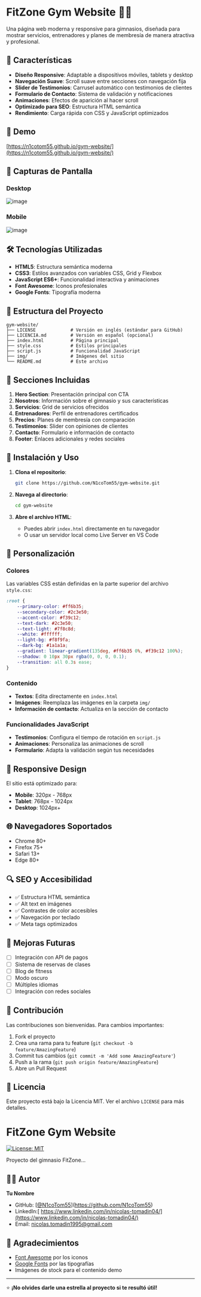 # FitZone Gym Website 🏋️‍♀️

Una página web moderna y responsive para gimnasios, diseñada para mostrar servicios, entrenadores y planes de membresía de manera atractiva y profesional.

## 🌟 Características

- **Diseño Responsive**: Adaptable a dispositivos móviles, tablets y desktop
- **Navegación Suave**: Scroll suave entre secciones con navegación fija
- **Slider de Testimonios**: Carrusel automático con testimonios de clientes
- **Formulario de Contacto**: Sistema de validación y notificaciones
- **Animaciones**: Efectos de aparición al hacer scroll
- **Optimizado para SEO**: Estructura HTML semántica
- **Rendimiento**: Carga rápida con CSS y JavaScript optimizados

## 🚀 Demo

[https://n1cotom55.github.io/gym-website/](https://n1cotom55.github.io/gym-website/)

## 📱 Capturas de Pantalla

### Desktop
![image](https://github.com/user-attachments/assets/5424f8c9-c1d9-435e-ad62-ac56ac1f6fe4)


### Mobile
![image](https://github.com/user-attachments/assets/50727b94-7e1e-4fe6-a848-4032f3787f31)


## 🛠️ Tecnologías Utilizadas

- **HTML5**: Estructura semántica moderna
- **CSS3**: Estilos avanzados con variables CSS, Grid y Flexbox
- **JavaScript ES6+**: Funcionalidad interactiva y animaciones
- **Font Awesome**: Iconos profesionales
- **Google Fonts**: Tipografía moderna

## 📂 Estructura del Proyecto

```
gym-website/
├── LICENSE             # Versión en inglés (estándar para GitHub)
├── LICENCIA.md         # Versión en español (opcional)
├── index.html          # Página principal
├── style.css           # Estilos principales
├── script.js           # Funcionalidad JavaScript
├── img/                # Imágenes del sitio
└── README.md           # Este archivo
```

## 🎨 Secciones Incluidas

1. **Hero Section**: Presentación principal con CTA
2. **Nosotros**: Información sobre el gimnasio y sus características
3. **Servicios**: Grid de servicios ofrecidos
4. **Entrenadores**: Perfil de entrenadores certificados
5. **Precios**: Planes de membresía con comparación
6. **Testimonios**: Slider con opiniones de clientes
7. **Contacto**: Formulario e información de contacto
8. **Footer**: Enlaces adicionales y redes sociales

## 🔧 Instalación y Uso

1. **Clona el repositorio**:
   ```bash
   git clone https://github.com/N1coTom55/gym-website.git
   ```

2. **Navega al directorio**:
   ```bash
   cd gym-website
   ```

3. **Abre el archivo HTML**:
   - Puedes abrir `index.html` directamente en tu navegador
   - O usar un servidor local como Live Server en VS Code

## 🎯 Personalización

### Colores
Las variables CSS están definidas en la parte superior del archivo `style.css`:

```css
:root {
    --primary-color: #ff6b35;
    --secondary-color: #2c3e50;
    --accent-color: #f39c12;
    --text-dark: #2c3e50;
    --text-light: #7f8c8d;
    --white: #ffffff;
    --light-bg: #f8f9fa;
    --dark-bg: #1a1a1a;
    --gradient: linear-gradient(135deg, #ff6b35 0%, #f39c12 100%);
    --shadow: 0 10px 30px rgba(0, 0, 0, 0.1);
    --transition: all 0.3s ease;
}
```

### Contenido
- **Textos**: Edita directamente en `index.html`
- **Imágenes**: Reemplaza las imágenes en la carpeta `img/`
- **Información de contacto**: Actualiza en la sección de contacto

### Funcionalidades JavaScript
- **Testimonios**: Configura el tiempo de rotación en `script.js`
- **Animaciones**: Personaliza las animaciones de scroll
- **Formulario**: Adapta la validación según tus necesidades

## 📱 Responsive Design

El sitio está optimizado para:
- **Mobile**: 320px - 768px
- **Tablet**: 768px - 1024px
- **Desktop**: 1024px+

## 🌐 Navegadores Soportados

- Chrome 80+
- Firefox 75+
- Safari 13+
- Edge 80+

## 🔍 SEO y Accesibilidad

- ✅ Estructura HTML semántica
- ✅ Alt text en imágenes
- ✅ Contrastes de color accesibles
- ✅ Navegación por teclado
- ✅ Meta tags optimizados

## 🚀 Mejoras Futuras

- [ ] Integración con API de pagos
- [ ] Sistema de reservas de clases
- [ ] Blog de fitness
- [ ] Modo oscuro
- [ ] Múltiples idiomas
- [ ] Integración con redes sociales

## 🤝 Contribución

Las contribuciones son bienvenidas. Para cambios importantes:

1. Fork el proyecto
2. Crea una rama para tu feature (`git checkout -b feature/AmazingFeature`)
3. Commit tus cambios (`git commit -m 'Add some AmazingFeature'`)
4. Push a la rama (`git push origin feature/AmazingFeature`)
5. Abre un Pull Request

## 📝 Licencia

Este proyecto está bajo la Licencia MIT. Ver el archivo `LICENSE` para más detalles.

# FitZone Gym Website  

[![License: MIT](https://img.shields.io/badge/License-MIT-yellow.svg)](LICENSE)  

Proyecto del gimnasio FitZone...

## 👨‍💻 Autor

**Tu Nombre**
- GitHub: [[@N1coTom55](https://github.com/N1coTom55)](https://github.com/N1coTom55)
- LinkedIn:[ https://www.linkedin.com/in/nicolas-tomadin04/](https://www.linkedin.com/in/nicolas-tomadin04/)
- Email: nicolas.tomadin1995@gmail.com

## 🙏 Agradecimientos

- [Font Awesome](https://fontawesome.com/) por los iconos
- [Google Fonts](https://fonts.google.com/) por las tipografías
- Imágenes de stock para el contenido demo

---

⭐ **¡No olvides darle una estrella al proyecto si te resultó útil!**
